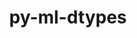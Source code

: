 ---
title: "py-ml-dtypes"
layout: cache
categories: [package, develop]
meta: {"compilers": ["apple-clang@16.0.0", "gcc@11.4.0", "gcc@13.2.0"], "num_specs": 129, "num_specs_by_stack": {"e4s": 22, "e4s-neoverse_v1": 6, "ml-darwin-aarch64-mps": 11, "ml-linux-aarch64-cpu": 30, "ml-linux-aarch64-cuda": 27, "ml-linux-x86_64-cpu": 40, "ml-linux-x86_64-cuda": 30, "ml-linux-x86_64-rocm": 20, "root": 129}, "oss": ["sequoia", "ubuntu22.04", "ubuntu24.04"], "platforms": ["darwin", "linux"], "stacks": ["e4s", "e4s-neoverse_v1", "ml-darwin-aarch64-mps", "ml-linux-aarch64-cpu", "ml-linux-aarch64-cuda", "ml-linux-x86_64-cpu", "ml-linux-x86_64-cuda", "ml-linux-x86_64-rocm", "root"], "targets": ["aarch64", "neoverse_v1", "x86_64_v3"], "versions": ["0.3.1", "0.4.0"]}
spec_details: [{"compiler": "gcc@13.2.0", "hash": "24fngvd4f3yz7zj63yh4i2wjhfyscqp3", "os": "ubuntu24.04", "platform": "linux", "size": "-", "stacks": ["ml-linux-x86_64-rocm", "root"], "target": "x86_64_v3", "variants": ["build_system=python_pip"], "versions": ["0.4.0"]}, {"compiler": "gcc@13.2.0", "hash": "2i24survziwdodvua4ny7xcx6bgc54qa", "os": "ubuntu24.04", "platform": "linux", "size": "-", "stacks": ["ml-linux-x86_64-cpu", "ml-linux-x86_64-cuda", "root"], "target": "x86_64_v3", "variants": ["build_system=python_pip"], "versions": ["0.4.0"]}, {"compiler": "apple-clang@16.0.0", "hash": "2yi7qfxvyu4yrkdunftzimffulbymg4y", "os": "sequoia", "platform": "darwin", "size": "-", "stacks": ["ml-darwin-aarch64-mps", "root"], "target": "aarch64", "variants": ["build_system=python_pip"], "versions": ["0.4.0"]}, {"compiler": "gcc@11.4.0", "hash": "33oq4qvr75yctyt5grqfmoenrslfvocx", "os": "ubuntu22.04", "platform": "linux", "size": "-", "stacks": ["e4s", "root"], "target": "x86_64_v3", "variants": ["build_system=python_pip"], "versions": ["0.4.0"]}, {"compiler": "apple-clang@16.0.0", "hash": "3rti5cdby5odst5gccdzrw2ovp4ulip4", "os": "sequoia", "platform": "darwin", "size": "-", "stacks": ["ml-darwin-aarch64-mps", "root"], "target": "aarch64", "variants": ["build_system=python_pip"], "versions": ["0.4.0"]}, {"compiler": "gcc@13.2.0", "hash": "3wdo7cpiy4usbva444yvcwjvtb5ttpqc", "os": "ubuntu24.04", "platform": "linux", "size": "-", "stacks": ["ml-linux-x86_64-cpu", "ml-linux-x86_64-cuda", "root"], "target": "x86_64_v3", "variants": ["build_system=python_pip"], "versions": ["0.4.0"]}, {"compiler": "gcc@13.2.0", "hash": "3xfrzaknpt77c6emze4dbmljh6mqms3y", "os": "ubuntu24.04", "platform": "linux", "size": "-", "stacks": ["ml-linux-x86_64-cpu", "root"], "target": "x86_64_v3", "variants": ["build_system=python_pip"], "versions": ["0.4.0"]}, {"compiler": "gcc@13.2.0", "hash": "45kwws3gwjmhrkdrtbgbqxttlppviuh2", "os": "ubuntu24.04", "platform": "linux", "size": "-", "stacks": ["ml-linux-x86_64-cpu", "ml-linux-x86_64-cuda", "root"], "target": "x86_64_v3", "variants": ["build_system=python_pip"], "versions": ["0.4.0"]}, {"compiler": "gcc@11.4.0", "hash": "4ph2clubyjjdwpjmvuzmyli33n5z3eur", "os": "ubuntu22.04", "platform": "linux", "size": "-", "stacks": ["e4s", "root"], "target": "x86_64_v3", "variants": ["build_system=python_pip"], "versions": ["0.4.0"]}, {"compiler": "gcc@13.2.0", "hash": "56fmwqftobvrvza2cysrg6xdhwpl7sg6", "os": "ubuntu24.04", "platform": "linux", "size": "-", "stacks": ["ml-linux-x86_64-cpu", "ml-linux-x86_64-cuda", "root"], "target": "x86_64_v3", "variants": ["build_system=python_pip"], "versions": ["0.4.0"]}, {"compiler": "gcc@11.4.0", "hash": "5klzjwy4tfmblmrhysp77ov2flwza2mg", "os": "ubuntu22.04", "platform": "linux", "size": "-", "stacks": ["e4s", "root"], "target": "x86_64_v3", "variants": ["build_system=python_pip"], "versions": ["0.4.0"]}, {"compiler": "gcc@13.2.0", "hash": "5zqhjkuru5ekmy5puzxejld5mijzrzdf", "os": "ubuntu24.04", "platform": "linux", "size": "-", "stacks": ["ml-linux-aarch64-cpu", "root"], "target": "aarch64", "variants": ["build_system=python_pip"], "versions": ["0.4.0"]}, {"compiler": "gcc@13.2.0", "hash": "66xiihetujz4akvr5vuxun3cfgtbcbv5", "os": "ubuntu24.04", "platform": "linux", "size": "-", "stacks": ["ml-linux-x86_64-cpu", "ml-linux-x86_64-cuda", "root"], "target": "x86_64_v3", "variants": ["build_system=python_pip"], "versions": ["0.4.0"]}, {"compiler": "gcc@13.2.0", "hash": "6r5gga6lyn4qz3gkzrdko45e75lxggew", "os": "ubuntu24.04", "platform": "linux", "size": "-", "stacks": ["ml-linux-aarch64-cpu", "ml-linux-aarch64-cuda", "root"], "target": "aarch64", "variants": ["build_system=python_pip"], "versions": ["0.4.0"]}, {"compiler": "gcc@11.4.0", "hash": "7cijijpjz75nzdp4erfq4xm7ubnq4kdg", "os": "ubuntu22.04", "platform": "linux", "size": "-", "stacks": ["e4s-neoverse_v1", "root"], "target": "neoverse_v1", "variants": ["build_system=python_pip"], "versions": ["0.4.0"]}, {"compiler": "gcc@13.2.0", "hash": "7h3jz3zkvgadpjnved5t7nq7awefhlhc", "os": "ubuntu24.04", "platform": "linux", "size": "-", "stacks": ["ml-linux-x86_64-cpu", "ml-linux-x86_64-cuda", "root"], "target": "x86_64_v3", "variants": ["build_system=python_pip"], "versions": ["0.4.0"]}, {"compiler": "gcc@13.2.0", "hash": "7h6yldtsp77lk4oxcer5fb5jxzqbbsto", "os": "ubuntu24.04", "platform": "linux", "size": "-", "stacks": ["ml-linux-aarch64-cpu", "ml-linux-aarch64-cuda", "root"], "target": "aarch64", "variants": ["build_system=python_pip"], "versions": ["0.4.0"]}, {"compiler": "gcc@11.4.0", "hash": "7vrinhd2c334mskqfz3zpsx4dw2wrflc", "os": "ubuntu22.04", "platform": "linux", "size": "-", "stacks": ["e4s", "root"], "target": "x86_64_v3", "variants": ["build_system=python_pip"], "versions": ["0.3.1"]}, {"compiler": "gcc@13.2.0", "hash": "a2rmi6qzokgvsi7a6opnlplwcbabn576", "os": "ubuntu24.04", "platform": "linux", "size": "-", "stacks": ["ml-linux-aarch64-cpu", "ml-linux-aarch64-cuda", "root"], "target": "aarch64", "variants": ["build_system=python_pip"], "versions": ["0.4.0"]}, {"compiler": "gcc@13.2.0", "hash": "a2vemsbpeyes32qacfaf2yidkekypsfx", "os": "ubuntu24.04", "platform": "linux", "size": "-", "stacks": ["ml-linux-x86_64-cpu", "ml-linux-x86_64-cuda", "root"], "target": "x86_64_v3", "variants": ["build_system=python_pip"], "versions": ["0.4.0"]}, {"compiler": "gcc@13.2.0", "hash": "a6hrmqxxhrea5wrgtabgr2qwcr6m25gu", "os": "ubuntu24.04", "platform": "linux", "size": "-", "stacks": ["ml-linux-x86_64-cpu", "ml-linux-x86_64-cuda", "root"], "target": "x86_64_v3", "variants": ["build_system=python_pip"], "versions": ["0.4.0"]}, {"compiler": "gcc@13.2.0", "hash": "alhru5fbyporyxxvdsm4tpwyaajfngu4", "os": "ubuntu24.04", "platform": "linux", "size": "-", "stacks": ["ml-linux-x86_64-rocm", "root"], "target": "x86_64_v3", "variants": ["build_system=python_pip"], "versions": ["0.4.0"]}, {"compiler": "gcc@13.2.0", "hash": "anss5giaxya3nxccaisx7fhzyubu4iih", "os": "ubuntu24.04", "platform": "linux", "size": "-", "stacks": ["ml-linux-aarch64-cpu", "ml-linux-aarch64-cuda", "root"], "target": "aarch64", "variants": ["build_system=python_pip"], "versions": ["0.4.0"]}, {"compiler": "apple-clang@16.0.0", "hash": "aqp7dic6pu27tyklwngiy444ntmc35vh", "os": "sequoia", "platform": "darwin", "size": "-", "stacks": ["ml-darwin-aarch64-mps", "root"], "target": "aarch64", "variants": ["build_system=python_pip"], "versions": ["0.4.0"]}, {"compiler": "gcc@13.2.0", "hash": "au5up6ihlq2r3jkmxod6zrtzokfrp5g5", "os": "ubuntu24.04", "platform": "linux", "size": "-", "stacks": ["ml-linux-x86_64-rocm", "root"], "target": "x86_64_v3", "variants": ["build_system=python_pip"], "versions": ["0.4.0"]}, {"compiler": "gcc@13.2.0", "hash": "azfxomx47zgirohxluy2b4dqocroud4c", "os": "ubuntu24.04", "platform": "linux", "size": "-", "stacks": ["ml-linux-x86_64-cpu", "ml-linux-x86_64-cuda", "root"], "target": "x86_64_v3", "variants": ["build_system=python_pip"], "versions": ["0.4.0"]}, {"compiler": "gcc@13.2.0", "hash": "b3a6t6e7szzrmcazufujoak3dyc343ru", "os": "ubuntu24.04", "platform": "linux", "size": "-", "stacks": ["ml-linux-x86_64-cpu", "ml-linux-x86_64-cuda", "root"], "target": "x86_64_v3", "variants": ["build_system=python_pip"], "versions": ["0.4.0"]}, {"compiler": "gcc@13.2.0", "hash": "b4boem4ohq4lfmugzqbjygaisgtdx4vg", "os": "ubuntu24.04", "platform": "linux", "size": "-", "stacks": ["ml-linux-aarch64-cpu", "ml-linux-aarch64-cuda", "root"], "target": "aarch64", "variants": ["build_system=python_pip"], "versions": ["0.4.0"]}, {"compiler": "gcc@11.4.0", "hash": "b6qlkcblxneudxxdtzf76l35q5raew2d", "os": "ubuntu22.04", "platform": "linux", "size": "-", "stacks": ["e4s", "root"], "target": "x86_64_v3", "variants": ["build_system=python_pip"], "versions": ["0.4.0"]}, {"compiler": "gcc@13.2.0", "hash": "bfgt23ne3u7fuyrsease5tj22644455n", "os": "ubuntu24.04", "platform": "linux", "size": "-", "stacks": ["ml-linux-aarch64-cpu", "ml-linux-aarch64-cuda", "root"], "target": "aarch64", "variants": ["build_system=python_pip"], "versions": ["0.4.0"]}, {"compiler": "gcc@13.2.0", "hash": "bxnnp2rpvgwllhz6zd3ywimjgxpbm5nc", "os": "ubuntu24.04", "platform": "linux", "size": "-", "stacks": ["ml-linux-x86_64-cpu", "ml-linux-x86_64-cuda", "root"], "target": "x86_64_v3", "variants": ["build_system=python_pip"], "versions": ["0.4.0"]}, {"compiler": "gcc@13.2.0", "hash": "cb4zgr6ccjpndlcvd3wxp24wyofyddwr", "os": "ubuntu24.04", "platform": "linux", "size": "-", "stacks": ["ml-linux-aarch64-cpu", "root"], "target": "aarch64", "variants": ["build_system=python_pip"], "versions": ["0.4.0"]}, {"compiler": "gcc@13.2.0", "hash": "cc7uqfng2bbizl26sypqvzahb77kd2do", "os": "ubuntu24.04", "platform": "linux", "size": "-", "stacks": ["ml-linux-aarch64-cpu", "ml-linux-aarch64-cuda", "root"], "target": "aarch64", "variants": ["build_system=python_pip"], "versions": ["0.4.0"]}, {"compiler": "gcc@11.4.0", "hash": "coma3trpm4yrx7hd2pwin7nm5xdxk7bp", "os": "ubuntu22.04", "platform": "linux", "size": "-", "stacks": ["e4s", "root"], "target": "x86_64_v3", "variants": ["build_system=python_pip"], "versions": ["0.4.0"]}, {"compiler": "gcc@13.2.0", "hash": "cqfri23a2b3zvvtihzxf6v4f5i46algh", "os": "ubuntu24.04", "platform": "linux", "size": "-", "stacks": ["ml-linux-aarch64-cpu", "ml-linux-aarch64-cuda", "root"], "target": "aarch64", "variants": ["build_system=python_pip"], "versions": ["0.4.0"]}, {"compiler": "gcc@13.2.0", "hash": "cxipuremjokswwmic73fwfz5vmmrnwqp", "os": "ubuntu24.04", "platform": "linux", "size": "-", "stacks": ["ml-linux-x86_64-cpu", "ml-linux-x86_64-cuda", "root"], "target": "x86_64_v3", "variants": ["build_system=python_pip"], "versions": ["0.4.0"]}, {"compiler": "gcc@13.2.0", "hash": "d6ublrsyvmw76bkkhabajisveoc52upd", "os": "ubuntu24.04", "platform": "linux", "size": "-", "stacks": ["ml-linux-x86_64-cpu", "ml-linux-x86_64-cuda", "root"], "target": "x86_64_v3", "variants": ["build_system=python_pip"], "versions": ["0.4.0"]}, {"compiler": "gcc@13.2.0", "hash": "d7pgisnonlr62dd4lgks273wvzfelgin", "os": "ubuntu24.04", "platform": "linux", "size": "-", "stacks": ["ml-linux-x86_64-rocm", "root"], "target": "x86_64_v3", "variants": ["build_system=python_pip"], "versions": ["0.4.0"]}, {"compiler": "gcc@13.2.0", "hash": "dapqiqchmnoxyc35a556fwe6q7ahb6z4", "os": "ubuntu24.04", "platform": "linux", "size": "-", "stacks": ["ml-linux-aarch64-cpu", "ml-linux-aarch64-cuda", "root"], "target": "aarch64", "variants": ["build_system=python_pip"], "versions": ["0.4.0"]}, {"compiler": "gcc@13.2.0", "hash": "df7vf7m76ouki4nru2udw27fflcoukno", "os": "ubuntu24.04", "platform": "linux", "size": "-", "stacks": ["ml-linux-aarch64-cpu", "ml-linux-aarch64-cuda", "root"], "target": "aarch64", "variants": ["build_system=python_pip"], "versions": ["0.4.0"]}, {"compiler": "gcc@13.2.0", "hash": "drrds2oxjpmqdoamsywhkl7us3fa3kor", "os": "ubuntu24.04", "platform": "linux", "size": "-", "stacks": ["ml-linux-x86_64-cpu", "root"], "target": "x86_64_v3", "variants": ["build_system=python_pip"], "versions": ["0.4.0"]}, {"compiler": "gcc@13.2.0", "hash": "dstc2vxe5zfldhwrpvc2py2nnbs2rqlt", "os": "ubuntu24.04", "platform": "linux", "size": "-", "stacks": ["ml-linux-x86_64-cpu", "ml-linux-x86_64-cuda", "root"], "target": "x86_64_v3", "variants": ["build_system=python_pip"], "versions": ["0.4.0"]}, {"compiler": "gcc@13.2.0", "hash": "duzcehxeigc4qqcmlkrobjr7lityjwt4", "os": "ubuntu24.04", "platform": "linux", "size": "-", "stacks": ["ml-linux-x86_64-cpu", "ml-linux-x86_64-cuda", "root"], "target": "x86_64_v3", "variants": ["build_system=python_pip"], "versions": ["0.4.0"]}, {"compiler": "gcc@11.4.0", "hash": "eauqmclj4a4tth6kioldrhg3h7qi4epd", "os": "ubuntu22.04", "platform": "linux", "size": "-", "stacks": ["e4s", "root"], "target": "x86_64_v3", "variants": ["build_system=python_pip"], "versions": ["0.4.0"]}, {"compiler": "gcc@13.2.0", "hash": "ejzhglqwfvyozlxxpwqmiyp6xa2vjesi", "os": "ubuntu24.04", "platform": "linux", "size": "-", "stacks": ["ml-linux-x86_64-cpu", "ml-linux-x86_64-cuda", "root"], "target": "x86_64_v3", "variants": ["build_system=python_pip"], "versions": ["0.4.0"]}, {"compiler": "gcc@13.2.0", "hash": "eqas7on7hdiwnz5cuunfbuvggn4mcwjr", "os": "ubuntu24.04", "platform": "linux", "size": "-", "stacks": ["ml-linux-aarch64-cpu", "ml-linux-aarch64-cuda", "root"], "target": "aarch64", "variants": ["build_system=python_pip"], "versions": ["0.4.0"]}, {"compiler": "gcc@13.2.0", "hash": "f7nb4hdkbb5p3xsvm5ve4ass5xm47ysg", "os": "ubuntu24.04", "platform": "linux", "size": "-", "stacks": ["ml-linux-x86_64-rocm", "root"], "target": "x86_64_v3", "variants": ["build_system=python_pip"], "versions": ["0.4.0"]}, {"compiler": "gcc@13.2.0", "hash": "fesxclzxpclp7sflnci4facxnk2foj7a", "os": "ubuntu24.04", "platform": "linux", "size": "-", "stacks": ["ml-linux-x86_64-cpu", "root"], "target": "x86_64_v3", "variants": ["build_system=python_pip"], "versions": ["0.4.0"]}, {"compiler": "gcc@13.2.0", "hash": "foartr4etrzijqfydoq2bettxdp32sm5", "os": "ubuntu24.04", "platform": "linux", "size": "-", "stacks": ["ml-linux-x86_64-cpu", "ml-linux-x86_64-cuda", "root"], "target": "x86_64_v3", "variants": ["build_system=python_pip"], "versions": ["0.4.0"]}, {"compiler": "gcc@13.2.0", "hash": "fob3z6rxoji27yyazynn3dlg4yaw2vk3", "os": "ubuntu24.04", "platform": "linux", "size": "-", "stacks": ["ml-linux-x86_64-cpu", "root"], "target": "x86_64_v3", "variants": ["build_system=python_pip"], "versions": ["0.4.0"]}, {"compiler": "gcc@11.4.0", "hash": "fystr4czuu3jwlzkkhkdt52rfk2oz2zm", "os": "ubuntu22.04", "platform": "linux", "size": "-", "stacks": ["e4s", "root"], "target": "x86_64_v3", "variants": ["build_system=python_pip"], "versions": ["0.4.0"]}, {"compiler": "gcc@13.2.0", "hash": "g3yt3wexejktkxl4xsv6b75lipd7oqdk", "os": "ubuntu24.04", "platform": "linux", "size": "-", "stacks": ["ml-linux-x86_64-cpu", "ml-linux-x86_64-cuda", "root"], "target": "x86_64_v3", "variants": ["build_system=python_pip"], "versions": ["0.4.0"]}, {"compiler": "gcc@11.4.0", "hash": "gjx3lieose6je6ajipuwsz4fzmqh66gy", "os": "ubuntu22.04", "platform": "linux", "size": "-", "stacks": ["e4s", "root"], "target": "x86_64_v3", "variants": ["build_system=python_pip"], "versions": ["0.3.1"]}, {"compiler": "gcc@13.2.0", "hash": "gn7rvc3v5ss4cl5yqqb6eaiy4iycjkgb", "os": "ubuntu24.04", "platform": "linux", "size": "-", "stacks": ["ml-linux-aarch64-cpu", "ml-linux-aarch64-cuda", "root"], "target": "aarch64", "variants": ["build_system=python_pip"], "versions": ["0.4.0"]}, {"compiler": "gcc@13.2.0", "hash": "gr6hdesuzn6qs3ezkbmxctvrxef6nzh2", "os": "ubuntu24.04", "platform": "linux", "size": "-", "stacks": ["ml-linux-x86_64-cpu", "root"], "target": "x86_64_v3", "variants": ["build_system=python_pip"], "versions": ["0.4.0"]}, {"compiler": "gcc@13.2.0", "hash": "hc5ozgz3goax4imy2jvkq5g2tlmwitek", "os": "ubuntu24.04", "platform": "linux", "size": "-", "stacks": ["ml-linux-x86_64-rocm", "root"], "target": "x86_64_v3", "variants": ["build_system=python_pip"], "versions": ["0.4.0"]}, {"compiler": "gcc@13.2.0", "hash": "hyx2vvbe422nsbnrhcrlkx365rniyaw5", "os": "ubuntu24.04", "platform": "linux", "size": "-", "stacks": ["ml-linux-x86_64-rocm", "root"], "target": "x86_64_v3", "variants": ["build_system=python_pip"], "versions": ["0.4.0"]}, {"compiler": "gcc@13.2.0", "hash": "ibsglddyx6dij6mgkp7suofyxtry73lo", "os": "ubuntu24.04", "platform": "linux", "size": "-", "stacks": ["ml-linux-x86_64-rocm", "root"], "target": "x86_64_v3", "variants": ["build_system=python_pip"], "versions": ["0.4.0"]}, {"compiler": "gcc@13.2.0", "hash": "imupsaxontu4y6eoizuil6g2urh47ohm", "os": "ubuntu24.04", "platform": "linux", "size": "-", "stacks": ["ml-linux-aarch64-cpu", "ml-linux-aarch64-cuda", "root"], "target": "aarch64", "variants": ["build_system=python_pip"], "versions": ["0.4.0"]}, {"compiler": "gcc@13.2.0", "hash": "ipfqbtuhdtopo6czlkzrd74f7ajryfbh", "os": "ubuntu24.04", "platform": "linux", "size": "-", "stacks": ["ml-linux-aarch64-cpu", "ml-linux-aarch64-cuda", "root"], "target": "aarch64", "variants": ["build_system=python_pip"], "versions": ["0.4.0"]}, {"compiler": "gcc@11.4.0", "hash": "iy5fms5os6dnlfh4g235jcva6sdykpwp", "os": "ubuntu22.04", "platform": "linux", "size": "-", "stacks": ["e4s-neoverse_v1", "root"], "target": "neoverse_v1", "variants": ["build_system=python_pip"], "versions": ["0.4.0"]}, {"compiler": "gcc@11.4.0", "hash": "j3hivlysssh6pmdvtdgmh7b7fvvaqhao", "os": "ubuntu22.04", "platform": "linux", "size": "-", "stacks": ["e4s", "root"], "target": "x86_64_v3", "variants": ["build_system=python_pip"], "versions": ["0.3.1"]}, {"compiler": "gcc@13.2.0", "hash": "jb23m3wujxrvbwrj24uweae3ocfwhvqp", "os": "ubuntu24.04", "platform": "linux", "size": "-", "stacks": ["ml-linux-aarch64-cpu", "ml-linux-aarch64-cuda", "root"], "target": "aarch64", "variants": ["build_system=python_pip"], "versions": ["0.4.0"]}, {"compiler": "gcc@13.2.0", "hash": "jemerspdcghobhl3vdhi3hcqfosh62z6", "os": "ubuntu24.04", "platform": "linux", "size": "-", "stacks": ["ml-linux-x86_64-cpu", "root"], "target": "x86_64_v3", "variants": ["build_system=python_pip"], "versions": ["0.4.0"]}, {"compiler": "apple-clang@16.0.0", "hash": "jpc2bb6xcfzanxi3l7e3so2x2scke4eq", "os": "sequoia", "platform": "darwin", "size": "-", "stacks": ["ml-darwin-aarch64-mps", "root"], "target": "aarch64", "variants": ["build_system=python_pip"], "versions": ["0.4.0"]}, {"compiler": "apple-clang@16.0.0", "hash": "jygv3ockz2yy3s2nvtdjtbdi3dbyctsp", "os": "sequoia", "platform": "darwin", "size": "-", "stacks": ["ml-darwin-aarch64-mps", "root"], "target": "aarch64", "variants": ["build_system=python_pip"], "versions": ["0.4.0"]}, {"compiler": "gcc@11.4.0", "hash": "kuu4vbx3bx66rigjlr5pxz4q4ljyybpp", "os": "ubuntu22.04", "platform": "linux", "size": "-", "stacks": ["e4s-neoverse_v1", "root"], "target": "neoverse_v1", "variants": ["build_system=python_pip"], "versions": ["0.3.1"]}, {"compiler": "gcc@13.2.0", "hash": "kuxas6ikoj54objrrewr7ka3mwdg2x2l", "os": "ubuntu24.04", "platform": "linux", "size": "-", "stacks": ["ml-linux-x86_64-cpu", "ml-linux-x86_64-cuda", "root"], "target": "x86_64_v3", "variants": ["build_system=python_pip"], "versions": ["0.4.0"]}, {"compiler": "gcc@13.2.0", "hash": "kvymztxh3dohtff7bumgrewzfvxyzpuq", "os": "ubuntu24.04", "platform": "linux", "size": "-", "stacks": ["ml-linux-aarch64-cpu", "root"], "target": "aarch64", "variants": ["build_system=python_pip"], "versions": ["0.4.0"]}, {"compiler": "gcc@13.2.0", "hash": "liqdfndwdbpwfinxi5i5vvr43g7fzonr", "os": "ubuntu24.04", "platform": "linux", "size": "-", "stacks": ["ml-linux-x86_64-rocm", "root"], "target": "x86_64_v3", "variants": ["build_system=python_pip"], "versions": ["0.4.0"]}, {"compiler": "gcc@13.2.0", "hash": "lkkmdvhs7alybggxbcihllne523wllq4", "os": "ubuntu24.04", "platform": "linux", "size": "-", "stacks": ["ml-linux-aarch64-cpu", "ml-linux-aarch64-cuda", "root"], "target": "aarch64", "variants": ["build_system=python_pip"], "versions": ["0.4.0"]}, {"compiler": "gcc@13.2.0", "hash": "lllxkvgm5b2mo7tktxlo4stuq7cwngnz", "os": "ubuntu24.04", "platform": "linux", "size": "-", "stacks": ["ml-linux-x86_64-rocm", "root"], "target": "x86_64_v3", "variants": ["build_system=python_pip"], "versions": ["0.4.0"]}, {"compiler": "gcc@13.2.0", "hash": "lqhom2ang3gva6za5dhnkzkx7qv6j3i5", "os": "ubuntu24.04", "platform": "linux", "size": "-", "stacks": ["ml-linux-x86_64-cpu", "ml-linux-x86_64-cuda", "root"], "target": "x86_64_v3", "variants": ["build_system=python_pip"], "versions": ["0.4.0"]}, {"compiler": "gcc@13.2.0", "hash": "lreztk24l6i343t25mz6gmapkphl7rut", "os": "ubuntu24.04", "platform": "linux", "size": "-", "stacks": ["ml-linux-x86_64-rocm", "root"], "target": "x86_64_v3", "variants": ["build_system=python_pip"], "versions": ["0.4.0"]}, {"compiler": "gcc@11.4.0", "hash": "m4cc6stiepfu53kxdgcp5kgqrczdylbo", "os": "ubuntu22.04", "platform": "linux", "size": "-", "stacks": ["e4s", "root"], "target": "x86_64_v3", "variants": ["build_system=python_pip"], "versions": ["0.3.1"]}, {"compiler": "apple-clang@16.0.0", "hash": "mn6tu3xgl4k7gqta3ky7hfmqsnv3qg5b", "os": "sequoia", "platform": "darwin", "size": "-", "stacks": ["ml-darwin-aarch64-mps", "root"], "target": "aarch64", "variants": ["build_system=python_pip"], "versions": ["0.4.0"]}, {"compiler": "gcc@11.4.0", "hash": "moxa3nurrmfsfajqcg43avttwd57nasl", "os": "ubuntu22.04", "platform": "linux", "size": "-", "stacks": ["e4s-neoverse_v1", "root"], "target": "neoverse_v1", "variants": ["build_system=python_pip"], "versions": ["0.3.1"]}, {"compiler": "gcc@13.2.0", "hash": "mqj3pdbr77z23agkyiue5jawmzlwfruh", "os": "ubuntu24.04", "platform": "linux", "size": "-", "stacks": ["ml-linux-x86_64-cpu", "ml-linux-x86_64-cuda", "root"], "target": "x86_64_v3", "variants": ["build_system=python_pip"], "versions": ["0.4.0"]}, {"compiler": "gcc@13.2.0", "hash": "mrmekm2ruzmdlsmu6iovcdob5aer7nib", "os": "ubuntu24.04", "platform": "linux", "size": "-", "stacks": ["ml-linux-x86_64-cpu", "ml-linux-x86_64-cuda", "root"], "target": "x86_64_v3", "variants": ["build_system=python_pip"], "versions": ["0.4.0"]}, {"compiler": "gcc@11.4.0", "hash": "ngct7pyjh762ambe3ch25uewpfpgc6s7", "os": "ubuntu22.04", "platform": "linux", "size": "-", "stacks": ["e4s", "root"], "target": "x86_64_v3", "variants": ["build_system=python_pip"], "versions": ["0.4.0"]}, {"compiler": "gcc@13.2.0", "hash": "njihcfszrwcprqu55jpacryp7k5olfxe", "os": "ubuntu24.04", "platform": "linux", "size": "-", "stacks": ["ml-linux-aarch64-cpu", "ml-linux-aarch64-cuda", "root"], "target": "aarch64", "variants": ["build_system=python_pip"], "versions": ["0.4.0"]}, {"compiler": "gcc@13.2.0", "hash": "njsrwqtydl6gn6uamxkaftvacoytyltb", "os": "ubuntu24.04", "platform": "linux", "size": "-", "stacks": ["ml-linux-x86_64-cpu", "ml-linux-x86_64-cuda", "root"], "target": "x86_64_v3", "variants": ["build_system=python_pip"], "versions": ["0.4.0"]}, {"compiler": "apple-clang@16.0.0", "hash": "nkjqdqghdsrwqam3fakbhurev2pk7e5k", "os": "sequoia", "platform": "darwin", "size": "-", "stacks": ["ml-darwin-aarch64-mps", "root"], "target": "aarch64", "variants": ["build_system=python_pip"], "versions": ["0.4.0"]}, {"compiler": "gcc@13.2.0", "hash": "nsxun73qns6zikl2dyf3wxmemrvwenp4", "os": "ubuntu24.04", "platform": "linux", "size": "-", "stacks": ["ml-linux-x86_64-cpu", "root"], "target": "x86_64_v3", "variants": ["build_system=python_pip"], "versions": ["0.4.0"]}, {"compiler": "gcc@13.2.0", "hash": "ntarzdvi64bc55ogvfiozsv6yxappmoh", "os": "ubuntu24.04", "platform": "linux", "size": "-", "stacks": ["ml-linux-x86_64-cpu", "root"], "target": "x86_64_v3", "variants": ["build_system=python_pip"], "versions": ["0.4.0"]}, {"compiler": "gcc@13.2.0", "hash": "oec2r6q6ncnwx3lxb7elttj5cwx2lhxx", "os": "ubuntu24.04", "platform": "linux", "size": "-", "stacks": ["ml-linux-x86_64-rocm", "root"], "target": "x86_64_v3", "variants": ["build_system=python_pip"], "versions": ["0.4.0"]}, {"compiler": "gcc@13.2.0", "hash": "onsms2xnc3v5h43ywtpjtqqwr44rsidq", "os": "ubuntu24.04", "platform": "linux", "size": "-", "stacks": ["ml-linux-x86_64-rocm", "root"], "target": "x86_64_v3", "variants": ["build_system=python_pip"], "versions": ["0.4.0"]}, {"compiler": "gcc@13.2.0", "hash": "oue7uhiwmkekxqmcvhbb66johyopoten", "os": "ubuntu24.04", "platform": "linux", "size": "-", "stacks": ["ml-linux-x86_64-rocm", "root"], "target": "x86_64_v3", "variants": ["build_system=python_pip"], "versions": ["0.4.0"]}, {"compiler": "gcc@13.2.0", "hash": "ow4oacoyzpbsz44qw36g34srprugha2y", "os": "ubuntu24.04", "platform": "linux", "size": "-", "stacks": ["ml-linux-x86_64-cpu", "ml-linux-x86_64-cuda", "root"], "target": "x86_64_v3", "variants": ["build_system=python_pip"], "versions": ["0.4.0"]}, {"compiler": "gcc@11.4.0", "hash": "pb64bp3smofm6ntcxrfrydfprdvmty74", "os": "ubuntu22.04", "platform": "linux", "size": "-", "stacks": ["e4s-neoverse_v1", "root"], "target": "neoverse_v1", "variants": ["build_system=python_pip"], "versions": ["0.4.0"]}, {"compiler": "gcc@13.2.0", "hash": "pgynulxkjjpl4leipb6dmohkblrwek4n", "os": "ubuntu24.04", "platform": "linux", "size": "-", "stacks": ["ml-linux-aarch64-cpu", "ml-linux-aarch64-cuda", "root"], "target": "aarch64", "variants": ["build_system=python_pip"], "versions": ["0.4.0"]}, {"compiler": "gcc@11.4.0", "hash": "pnxluuxdxlixez4oljc36ekud6zexqgb", "os": "ubuntu22.04", "platform": "linux", "size": "-", "stacks": ["e4s", "root"], "target": "x86_64_v3", "variants": ["build_system=python_pip"], "versions": ["0.4.0"]}, {"compiler": "gcc@13.2.0", "hash": "qhxhu5mubp5mffppgripy6agfe6eq7og", "os": "ubuntu24.04", "platform": "linux", "size": "-", "stacks": ["ml-linux-aarch64-cpu", "ml-linux-aarch64-cuda", "root"], "target": "aarch64", "variants": ["build_system=python_pip"], "versions": ["0.4.0"]}, {"compiler": "apple-clang@16.0.0", "hash": "qk2dgqz6caa3rfgr2rrp5ivpefb3gr7t", "os": "sequoia", "platform": "darwin", "size": "-", "stacks": ["ml-darwin-aarch64-mps", "root"], "target": "aarch64", "variants": ["build_system=python_pip"], "versions": ["0.4.0"]}, {"compiler": "gcc@13.2.0", "hash": "rftnmlkqruswrhe3p2g2wcvpaxpgtb2r", "os": "ubuntu24.04", "platform": "linux", "size": "-", "stacks": ["ml-linux-aarch64-cpu", "ml-linux-aarch64-cuda", "root"], "target": "aarch64", "variants": ["build_system=python_pip"], "versions": ["0.4.0"]}, {"compiler": "gcc@11.4.0", "hash": "s6banmrpomtywlamurrewyry76hqb2tl", "os": "ubuntu22.04", "platform": "linux", "size": "-", "stacks": ["e4s", "root"], "target": "x86_64_v3", "variants": ["build_system=python_pip"], "versions": ["0.4.0"]}, {"compiler": "gcc@13.2.0", "hash": "sd2ioilupxtvmkgjjh7maj6khq3634ge", "os": "ubuntu24.04", "platform": "linux", "size": "-", "stacks": ["ml-linux-x86_64-rocm", "root"], "target": "x86_64_v3", "variants": ["build_system=python_pip"], "versions": ["0.4.0"]}, {"compiler": "gcc@13.2.0", "hash": "sire4grcsz6riegkvago6dtxhwce2zoe", "os": "ubuntu24.04", "platform": "linux", "size": "-", "stacks": ["ml-linux-x86_64-rocm", "root"], "target": "x86_64_v3", "variants": ["build_system=python_pip"], "versions": ["0.4.0"]}, {"compiler": "gcc@11.4.0", "hash": "sj5pys32gqtdrn524th273naqdii57nz", "os": "ubuntu22.04", "platform": "linux", "size": "-", "stacks": ["e4s", "root"], "target": "x86_64_v3", "variants": ["build_system=python_pip"], "versions": ["0.4.0"]}, {"compiler": "gcc@13.2.0", "hash": "sowvgg5qqpql73qcoz7voxtyogn2hjbp", "os": "ubuntu24.04", "platform": "linux", "size": "-", "stacks": ["ml-linux-x86_64-cpu", "ml-linux-x86_64-cuda", "root"], "target": "x86_64_v3", "variants": ["build_system=python_pip"], "versions": ["0.4.0"]}, {"compiler": "gcc@13.2.0", "hash": "sta2h4lii4vm52zwlzlywgkzwjzsxxsr", "os": "ubuntu24.04", "platform": "linux", "size": "-", "stacks": ["ml-linux-aarch64-cpu", "ml-linux-aarch64-cuda", "root"], "target": "aarch64", "variants": ["build_system=python_pip"], "versions": ["0.4.0"]}, {"compiler": "gcc@13.2.0", "hash": "stsilwldi27as5zfxlaniiehb4qf2mpm", "os": "ubuntu24.04", "platform": "linux", "size": "-", "stacks": ["ml-linux-x86_64-rocm", "root"], "target": "x86_64_v3", "variants": ["build_system=python_pip"], "versions": ["0.4.0"]}, {"compiler": "gcc@11.4.0", "hash": "sxmhzasqsebsuv5urmarmovqlqr6jg7m", "os": "ubuntu22.04", "platform": "linux", "size": "-", "stacks": ["e4s", "root"], "target": "x86_64_v3", "variants": ["build_system=python_pip"], "versions": ["0.4.0"]}, {"compiler": "gcc@11.4.0", "hash": "t355jf6nfdwcrmvv732d4f466ke2pqv3", "os": "ubuntu22.04", "platform": "linux", "size": "-", "stacks": ["e4s", "root"], "target": "x86_64_v3", "variants": ["build_system=python_pip"], "versions": ["0.3.1"]}, {"compiler": "apple-clang@16.0.0", "hash": "t3ejaqkm56uvsd37jf7m2jvtixjmm6yl", "os": "sequoia", "platform": "darwin", "size": "-", "stacks": ["ml-darwin-aarch64-mps", "root"], "target": "aarch64", "variants": ["build_system=python_pip"], "versions": ["0.4.0"]}, {"compiler": "gcc@13.2.0", "hash": "tflipcswtt2hltotm5jmb3hpjypxvhzr", "os": "ubuntu24.04", "platform": "linux", "size": "-", "stacks": ["ml-linux-x86_64-rocm", "root"], "target": "x86_64_v3", "variants": ["build_system=python_pip"], "versions": ["0.4.0"]}, {"compiler": "gcc@11.4.0", "hash": "tfqh4gpolkktbwlei6jvsoxd2fmzkqvu", "os": "ubuntu22.04", "platform": "linux", "size": "-", "stacks": ["e4s", "root"], "target": "x86_64_v3", "variants": ["build_system=python_pip"], "versions": ["0.3.1"]}, {"compiler": "gcc@13.2.0", "hash": "tnv77qtop3odjagkkc7ym2ru2j3a7nl4", "os": "ubuntu24.04", "platform": "linux", "size": "-", "stacks": ["ml-linux-aarch64-cpu", "ml-linux-aarch64-cuda", "root"], "target": "aarch64", "variants": ["build_system=python_pip"], "versions": ["0.4.0"]}, {"compiler": "gcc@13.2.0", "hash": "tzafd2sry56w7nbec2whhv366iq5dvkw", "os": "ubuntu24.04", "platform": "linux", "size": "-", "stacks": ["ml-linux-x86_64-cpu", "ml-linux-x86_64-cuda", "root"], "target": "x86_64_v3", "variants": ["build_system=python_pip"], "versions": ["0.4.0"]}, {"compiler": "gcc@13.2.0", "hash": "u45qhnsgprcvxyus6b4nae4ftirvkvg4", "os": "ubuntu24.04", "platform": "linux", "size": "-", "stacks": ["ml-linux-x86_64-cpu", "ml-linux-x86_64-cuda", "root"], "target": "x86_64_v3", "variants": ["build_system=python_pip"], "versions": ["0.4.0"]}, {"compiler": "gcc@13.2.0", "hash": "uaozg5uowjscmmagd2tfm7kbw76pplsw", "os": "ubuntu24.04", "platform": "linux", "size": "-", "stacks": ["ml-linux-x86_64-cpu", "root"], "target": "x86_64_v3", "variants": ["build_system=python_pip"], "versions": ["0.4.0"]}, {"compiler": "gcc@11.4.0", "hash": "uazmxnyvo4b2dpexkjgm4mh4ys4bezcr", "os": "ubuntu22.04", "platform": "linux", "size": "-", "stacks": ["e4s", "root"], "target": "x86_64_v3", "variants": ["build_system=python_pip"], "versions": ["0.3.1"]}, {"compiler": "gcc@13.2.0", "hash": "udir666vclto67cw7uhvhpuhinkazko5", "os": "ubuntu24.04", "platform": "linux", "size": "-", "stacks": ["ml-linux-x86_64-cpu", "ml-linux-x86_64-cuda", "root"], "target": "x86_64_v3", "variants": ["build_system=python_pip"], "versions": ["0.4.0"]}, {"compiler": "gcc@13.2.0", "hash": "v6qlk7bghmh7zfpbxmmy4bwddeaavc56", "os": "ubuntu24.04", "platform": "linux", "size": "-", "stacks": ["ml-linux-x86_64-rocm", "root"], "target": "x86_64_v3", "variants": ["build_system=python_pip"], "versions": ["0.4.0"]}, {"compiler": "gcc@11.4.0", "hash": "vjoxg4c75vlhj7dep6sthhvkwhl5qkfu", "os": "ubuntu22.04", "platform": "linux", "size": "-", "stacks": ["e4s-neoverse_v1", "root"], "target": "neoverse_v1", "variants": ["build_system=python_pip"], "versions": ["0.3.1"]}, {"compiler": "gcc@13.2.0", "hash": "vowh7qaoqmiaq2neze5claqdreemby4m", "os": "ubuntu24.04", "platform": "linux", "size": "-", "stacks": ["ml-linux-x86_64-rocm", "root"], "target": "x86_64_v3", "variants": ["build_system=python_pip"], "versions": ["0.4.0"]}, {"compiler": "gcc@13.2.0", "hash": "wbqojt3sakf5h6rzawawrpubs46aq4en", "os": "ubuntu24.04", "platform": "linux", "size": "-", "stacks": ["ml-linux-aarch64-cpu", "ml-linux-aarch64-cuda", "root"], "target": "aarch64", "variants": ["build_system=python_pip"], "versions": ["0.4.0"]}, {"compiler": "gcc@13.2.0", "hash": "wi7p4c3ihhzsx46sxztqks75qb5t7od7", "os": "ubuntu24.04", "platform": "linux", "size": "-", "stacks": ["ml-linux-aarch64-cpu", "ml-linux-aarch64-cuda", "root"], "target": "aarch64", "variants": ["build_system=python_pip"], "versions": ["0.4.0"]}, {"compiler": "gcc@13.2.0", "hash": "wjqnu7pqgibypl5u3zth7rtkgycj5rad", "os": "ubuntu24.04", "platform": "linux", "size": "-", "stacks": ["ml-linux-x86_64-cpu", "ml-linux-x86_64-cuda", "root"], "target": "x86_64_v3", "variants": ["build_system=python_pip"], "versions": ["0.4.0"]}, {"compiler": "gcc@13.2.0", "hash": "woecbcdikr77z2sgcfen4bw3nlu4cjgu", "os": "ubuntu24.04", "platform": "linux", "size": "-", "stacks": ["ml-linux-x86_64-cpu", "root"], "target": "x86_64_v3", "variants": ["build_system=python_pip"], "versions": ["0.4.0"]}, {"compiler": "gcc@11.4.0", "hash": "wspwd2mjtk3xvkmr4hnulzviuvafr5we", "os": "ubuntu22.04", "platform": "linux", "size": "-", "stacks": ["e4s", "root"], "target": "x86_64_v3", "variants": ["build_system=python_pip"], "versions": ["0.4.0"]}, {"compiler": "apple-clang@16.0.0", "hash": "xb4pgp5dohhtfiwsuivheud2ue32dkob", "os": "sequoia", "platform": "darwin", "size": "-", "stacks": ["ml-darwin-aarch64-mps", "root"], "target": "aarch64", "variants": ["build_system=python_pip"], "versions": ["0.4.0"]}, {"compiler": "gcc@13.2.0", "hash": "y4guniejqq5wk2nrdozup4lrmspriqgf", "os": "ubuntu24.04", "platform": "linux", "size": "-", "stacks": ["ml-linux-aarch64-cpu", "ml-linux-aarch64-cuda", "root"], "target": "aarch64", "variants": ["build_system=python_pip"], "versions": ["0.4.0"]}, {"compiler": "apple-clang@16.0.0", "hash": "yui6xc2ph4zxl3ua6hbnpdxrvh3q5qjx", "os": "sequoia", "platform": "darwin", "size": "-", "stacks": ["ml-darwin-aarch64-mps", "root"], "target": "aarch64", "variants": ["build_system=python_pip"], "versions": ["0.4.0"]}, {"compiler": "gcc@13.2.0", "hash": "zh2xxuwtrcyk7emyrpv4yrcvdjrve2gg", "os": "ubuntu24.04", "platform": "linux", "size": "-", "stacks": ["ml-linux-aarch64-cpu", "ml-linux-aarch64-cuda", "root"], "target": "aarch64", "variants": ["build_system=python_pip"], "versions": ["0.4.0"]}, {"compiler": "gcc@11.4.0", "hash": "zjru6olq4cniykycm2vwsf234rsowhdm", "os": "ubuntu22.04", "platform": "linux", "size": "-", "stacks": ["e4s", "root"], "target": "x86_64_v3", "variants": ["build_system=python_pip"], "versions": ["0.3.1"]}, {"compiler": "gcc@13.2.0", "hash": "zlp6tf6p3wh4prk26xbqrbhkgqclkp64", "os": "ubuntu24.04", "platform": "linux", "size": "-", "stacks": ["ml-linux-x86_64-cpu", "ml-linux-x86_64-cuda", "root"], "target": "x86_64_v3", "variants": ["build_system=python_pip"], "versions": ["0.4.0"]}, {"compiler": "gcc@13.2.0", "hash": "zocoynajul6dd2wp5quvhsbrh6l6qdee", "os": "ubuntu24.04", "platform": "linux", "size": "-", "stacks": ["ml-linux-aarch64-cpu", "ml-linux-aarch64-cuda", "root"], "target": "aarch64", "variants": ["build_system=python_pip"], "versions": ["0.4.0"]}, {"compiler": "gcc@11.4.0", "hash": "zvzmrsu2vlngi3hmx7uprc66qtqmvyih", "os": "ubuntu22.04", "platform": "linux", "size": "-", "stacks": ["e4s", "root"], "target": "x86_64_v3", "variants": ["build_system=python_pip"], "versions": ["0.4.0"]}]
---
